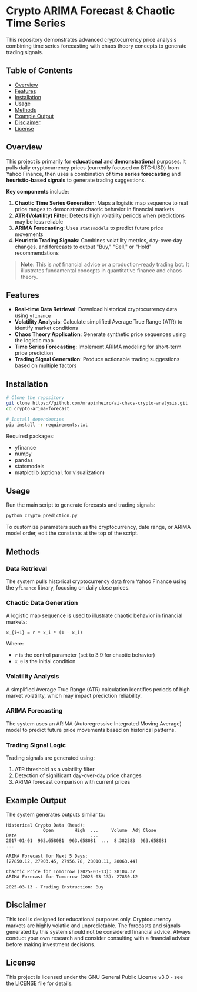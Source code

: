 # Crypto ARIMA Forecast & Chaotic Time Series

This repository demonstrates advanced cryptocurrency price analysis combining time series forecasting with chaos theory concepts to generate trading signals.

## Table of Contents
- [Overview](#overview)
- [Features](#features)
- [Installation](#installation)
- [Usage](#usage)
- [Methods](#methods)
- [Example Output](#example-output)
- [Disclaimer](#disclaimer)
- [License](#license)

## Overview

This project is primarily for **educational** and **demonstrational** purposes. It pulls daily cryptocurrency prices (currently focused on BTC-USD) from Yahoo Finance, then uses a combination of **time series forecasting** and **heuristic-based signals** to generate trading suggestions.

**Key components** include:
1. **Chaotic Time Series Generation**: Maps a logistic map sequence to real price ranges to demonstrate chaotic behavior in financial markets
2. **ATR (Volatility) Filter**: Detects high volatility periods when predictions may be less reliable
3. **ARIMA Forecasting**: Uses `statsmodels` to predict future price movements
4. **Heuristic Trading Signals**: Combines volatility metrics, day-over-day changes, and forecasts to output "Buy," "Sell," or "Hold" recommendations

> **Note**: This is *not* financial advice or a production-ready trading bot. It illustrates fundamental concepts in quantitative finance and chaos theory.

## Features

- **Real-time Data Retrieval**: Download historical cryptocurrency data using `yfinance`
- **Volatility Analysis**: Calculate simplified Average True Range (ATR) to identify market conditions
- **Chaos Theory Application**: Generate synthetic price sequences using the logistic map
- **Time Series Forecasting**: Implement ARIMA modeling for short-term price prediction
- **Trading Signal Generation**: Produce actionable trading suggestions based on multiple factors

## Installation

```bash
# Clone the repository
git clone https://github.com/mrapinheiro/ai-chaos-crypto-analysis.git
cd crypto-arima-forecast

# Install dependencies
pip install -r requirements.txt
```

Required packages:
- yfinance
- numpy
- pandas
- statsmodels
- matplotlib (optional, for visualization)

## Usage

Run the main script to generate forecasts and trading signals:

```bash
python crypto_prediction.py
```

To customize parameters such as the cryptocurrency, date range, or ARIMA model order, edit the constants at the top of the script.

## Methods

### Data Retrieval
The system pulls historical cryptocurrency data from Yahoo Finance using the `yfinance` library, focusing on daily close prices.

### Chaotic Data Generation
A logistic map sequence is used to illustrate chaotic behavior in financial markets:

```
x_{i+1} = r * x_i * (1 - x_i)
```

Where:
- `r` is the control parameter (set to 3.9 for chaotic behavior)
- `x_0` is the initial condition

### Volatility Analysis
A simplified Average True Range (ATR) calculation identifies periods of high market volatility, which may impact prediction reliability.

### ARIMA Forecasting
The system uses an ARIMA (Autoregressive Integrated Moving Average) model to predict future price movements based on historical patterns.

### Trading Signal Logic
Trading signals are generated using:
1. ATR threshold as a volatility filter
2. Detection of significant day-over-day price changes
3. ARIMA forecast comparison with current prices

## Example Output

The system generates outputs similar to:

```
Historical Crypto Data (head):
              Open        High  ...     Volume  Adj Close
Date                            ...                      
2017-01-01  963.658081  963.658081  ...  8.382583  963.658081
...

ARIMA Forecast for Next 5 Days:
[27850.12, 27903.45, 27956.78, 28010.11, 28063.44]

Chaotic Price for Tomorrow (2025-03-13): 28104.37
ARIMA Forecast for Tomorrow (2025-03-13): 27850.12

2025-03-13 - Trading Instruction: Buy
```

## Disclaimer

This tool is designed for educational purposes only. Cryptocurrency markets are highly volatile and unpredictable. The forecasts and signals generated by this system should not be considered financial advice. Always conduct your own research and consider consulting with a financial advisor before making investment decisions.

## License

This project is licensed under the GNU General Public License v3.0 - see the [LICENSE](LICENSE) file for details.
